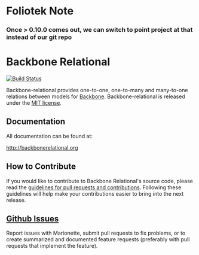 # Foliotek Note 
### Once > 0.10.0 comes out, we can switch to point project at that instead of our git repo

# Backbone Relational
[![Build Status](https://travis-ci.org/PaulUithol/Backbone-relational.svg?branch=master)](https://travis-ci.org/PaulUithol/Backbone-relational)

Backbone-relational provides one-to-one, one-to-many and many-to-one relations between models for [Backbone](https://backbonejs.org). Backbone-relational is released under the [MIT license](https://github.com/PaulUithol/Backbone-relational/blob/master/LICENSE.txt).

## Documentation
All documentation can be found at:

http://backbonerelational.org

## How to Contribute

If you would like to contribute to Backbone Relational's source code, please read the [guidelines for pull requests and contributions](./CONTRIBUTING.md). Following these guidelines will help make your contributions easier to bring into the next release.

## [Github Issues](https://github.com/PaulUithol/Backbone-relational/issues)

Report issues with Marionette, submit pull requests to fix problems, or to create summarized and documented feature requests (preferably with pull requests that implement the feature).
